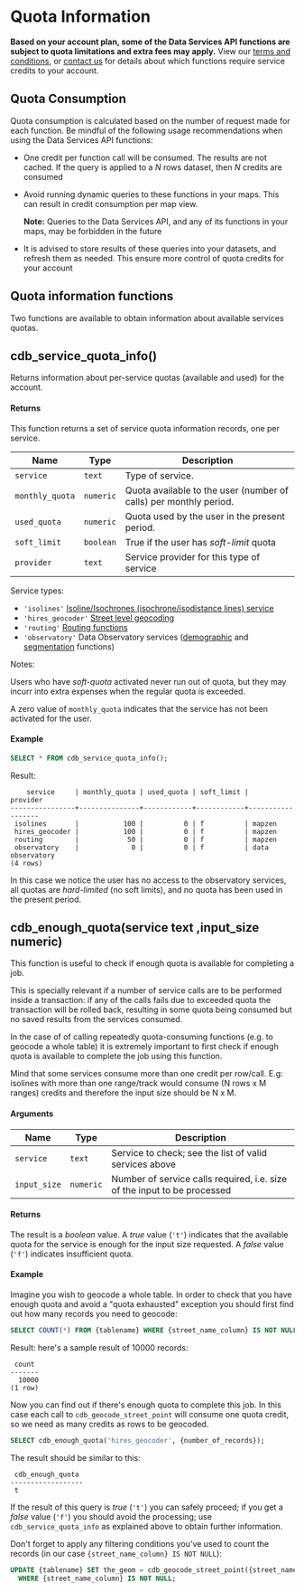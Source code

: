 # Quota Information

**Based on your account plan, some of the Data Services API functions are subject to quota limitations and extra fees may apply.** View our [terms and conditions](https://carto.com/terms/), or [contact us](mailto:sales@carto.com) for details about which functions require service credits to your account.

## Quota Consumption

Quota consumption is calculated based on the number of request made for each function. Be mindful of the following usage recommendations when using the Data Services API functions:

* One credit per function call will be consumed. The results are not cached. If the query is applied to a _N_ rows dataset, then _N_ credits are consumed
* Avoid running dynamic queries to these functions in your maps. This can result in credit consumption per map view. 

  **Note:** Queries to the Data Services API, and any of its functions in your maps, may be forbidden in the future

* It is advised to store results of these queries into your datasets, and refresh them as needed. This ensure more control of quota credits for your account


## Quota information functions

Two functions are available to obtain information about available services quotas. 

## cdb_service_quota_info()

Returns information about per-service quotas (available and used) for the account.

#### Returns

This function returns a set of service quota information records, one per service.

Name            | Type      | Description
--------------- | --------- | ------------
`service`       | `text`    | Type of service.
`monthly_quota` | `numeric` | Quota available to the user (number of calls) per monthly period.
`used_quota`    | `numeric` | Quota used by the user in the present period.
`soft_limit`    | `boolean` | True if the user has *soft-limit* quota
`provider`      | `text`    | Service provider for this type of service

Service types:

* `'isolines'` [Isoline/Isochrones (isochrone/isodistance lines) service](https://carto.com/docs/carto-engine/dataservices-api/isoline_functions/)
* `'hires_geocoder'` [Street level geocoding](https://carto.com/docs/carto-engine/dataservices-api/geocoding-functions#street-level-geocoder)
* `'routing'` [Routing functions](https://carto.com/docs/carto-engine/dataservices-api/routing_functions/)
* `'observatory'` Data Observatory services ([demographic](https://carto.com/docs/carto-engine/dataservices-api/demographic_functions/) and [segmentation](https://carto.com/docs/carto-engine/dataservices-api/segmentation_functions/) functions)

Notes:

Users who have *soft-quota* activated never run out of quota, but they may incurr into extra
expenses when the regular quota is exceeded.

A zero value of `monthly_quota` indicates that the service has not been activated for the user.

#### Example

```sql
SELECT * FROM cdb_service_quota_info();
```

Result:

```
    service     | monthly_quota | used_quota | soft_limit |     provider
----------------+---------------+------------+------------+------------------
 isolines       |           100 |          0 | f          | mapzen
 hires_geocoder |           100 |          0 | f          | mapzen
 routing        |            50 |          0 | f          | mapzen
 observatory    |             0 |          0 | f          | data observatory
(4 rows)

```

In this case we notice the user has no access to the observatory services, 
all quotas are *hard-limited* (no soft limits), and no quota has been used 
in the present period.

## cdb_enough_quota(service text ,input_size numeric)

This function is useful to check if enough quota is available for completing a job.

This is specially relevant if a number of service calls are to be performed inside a transaction:
if any of the calls fails due to exceeded quota the transaction will be rolled back, resulting
in some quota being consumed but no saved results from the services consumed.

In the case of of calling repeatedly quota-consuming functions (e.g. to geocode a whole table) it is 
extremely important to first check if enough quota is available to complete the job using
this function.

Mind that some services consume more than one credit per row/call.
E.g: isolines with more than one range/track would consume (N rows x M ranges) credits and therefore the input size should be N x M.

#### Arguments

Name         | Type      | Description
------------ | --------- | -----------
`service`    | `text`    | Service to check; see the list of valid services above
`input_size` | `numeric` | Number of service calls required, i.e. size of the input to be processed

#### Returns

The result is a *boolean* value. A *true* value (`'t'`) indicates that the available quota
for the service is enough for the input size requested. A *false* value (`'f'`) indicates
insufficient quota.

#### Example

Imagine you wish to geocode a whole table.
In order to check that you have enough quota and avoid a "quota exhausted" exception
you should first find out how many records you need to geocode:

```sql
SELECT COUNT(*) FROM {tablename} WHERE {street_name_column} IS NOT NULL;
```

Result: here's a sample result of 10000 records:

```
 count
-------
  10000
(1 row)
```

Now you can find out if there's enough quota to complete this job. In this case
each call to `cdb_geocode_street_point` will consume one quota credit, so we need
as many credits as rows to be geocoded.

```sql
SELECT cdb_enough_quota('hires_geocoder', {number_of_records});
```

The result should be similar to this:

```
 cdb_enough_quota
------------------
 t
```

If the result of this query is *true* (`'t'`) you can safely proceed; if you get
a *false* value (`'f'`) you should avoid the processing; use `cdb_service_quota_info` as explained
above to obtain further information.

Don't forget to apply any filtering conditions you've used to 
count the records (in our case `{street_name_column} IS NOT NULL`):


```sql
UPDATE {tablename} SET the_geom = cdb_geocode_street_point({street_name_column})
  WHERE {street_name_column} IS NOT NULL;
```
